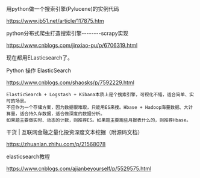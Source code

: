用python做一个搜索引擎(Pylucene)的实例代码

https://www.jb51.net/article/117875.htm

python分布式爬虫打造搜索引擎--------scrapy实现

https://www.cnblogs.com/jinxiao-pu/p/6706319.html

现在都用ELasticsearch了。

Python 操作 ElasticSearch

https://www.cnblogs.com/shaosks/p/7592229.html

    ElasticSearch + Logstash + Kibana本质上是个搜索引擎，可视化不错，适合简单、实时的场景。
    不应作为一个存储方案，因为数据很难取，只能用ES来搜。Hbase + Hadoop海量数据、大计算量，适合持久存数据，适合做深度的数据分析。
    如果题主要做实时、动态的计数，则推荐ES。如果题主要跑些月报表什么的，则推荐Hbase。

干货 | 互联网金融之量化投资深度文本挖掘（附源码文档）

https://zhuanlan.zhihu.com/p/21568078


elasticsearch教程


https://www.cnblogs.com/ajianbeyourself/p/5529575.html
